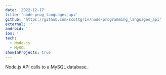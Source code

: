 ```yaml
---
date: '2022-12-17'
title: 'node-prog_languages_api'
github: 'https://github.com/scottgriv/node-programming_languages_api'
external: ''
android: ''
ios: ''
tech:
  - Node.js
  - MySQL
showInProjects: true
---
```


Node.js API calls to a MySQL database.
